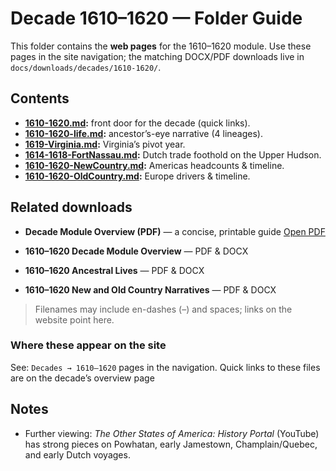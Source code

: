# Decade 1610–1620 — Folder Guide

This folder contains the **web pages** for the 1610–1620 module. Use these pages in the site navigation; the matching DOCX/PDF downloads live in `docs/downloads/decades/1610-1620/`.

## Contents

- **[1610-1620.md](./1610-1620.md):** front door for the decade (quick links).
- **[1610-1620-life.md](./1610-1620-life.md):** ancestor’s-eye narrative (4 lineages).
- **[1619-Virginia.md](./1619-Virginia.md):** Virginia’s pivot year.
- **[1614-1618-FortNassau.md](./1614-1618-FortNassau.md):** Dutch trade foothold on the Upper Hudson.
- **[1610-1620-NewCountry.md](./1610-1620-NewCountry.md):** Americas headcounts & timeline.
- **[1610-1620-OldCountry.md](./1610-1620-OldCountry.md):** Europe drivers & timeline.

## Related downloads

- **Decade Module Overview (PDF)** — a concise, printable guide
  [Open PDF](../../downloads/decades/1610-1620/1610-1620%20Decade%20Module%20Overview.pdf)
  
- **1610–1620 Decade Module Overview** — PDF & DOCX  
- **1610–1620 Ancestral Lives** — PDF & DOCX  
- **1610–1620 New and Old Country Narratives** — PDF & DOCX  

> Filenames may include en-dashes (–) and spaces; links on the website point here.

### Where these appear on the site
See: `Decades → 1610–1620` pages in the navigation. Quick links to these files are on the decade’s overview page

## Notes
- Further viewing: *The Other States of America: History Portal* (YouTube) has strong pieces on Powhatan, early Jamestown, Champlain/Quebec, and early Dutch voyages.
